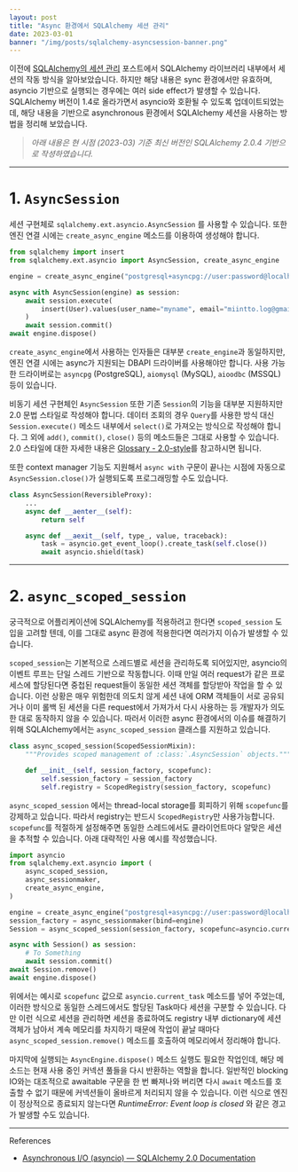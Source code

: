 ```yaml
---
layout: post
title: "Async 환경에서 SQLAlchemy 세션 관리"
date: 2023-03-01
banner: "/img/posts/sqlalchemy-asyncsession-banner.png"
---
```


이전에 [SQLAlchemy의 세션 관리](/docs/2023/01/03/python-sqlalchemy-session.html) 포스트에서 SQLAlchemy 라이브러리 내부에서 세션의 작동 방식을 알아보았습니다.
하지만 해당 내용은 sync 환경에서만 유효하며, asyncio 기반으로 실행되는 경우에는 여러 side effect가 발생할 수 있습니다.
SQLAlchemy 버전이 1.4로 올라가면서 asyncio와 호환될 수 있도록 업데이트되었는데, 해당 내용을 기반으로 asynchronous 환경에서 SQLAlchemy 세션을 사용하는 방법을 정리해 보았습니다.

> _아래 내용은 현 시점 (2023-03) 기준 최신 버전인 SQLAlchemy 2.0.4 기반으로 작셩하였습니다._

---

# 1. `AsyncSession`

세션 구현체로 `sqlalchemy.ext.asyncio.AsyncSession` 를 사용할 수 있습니다.
또한 엔진 연결 시에는 `create_async_engine` 메소드를 이용하여 생성해야 합니다.

```python
from sqlalchemy import insert
from sqlalchemy.ext.asyncio import AsyncSession, create_async_engine

engine = create_async_engine("postgresql+asyncpg://user:password@localhost:5432/test_db")

async with AsyncSession(engine) as session:
    await session.execute(
        insert(User).values(user_name="myname", email="miintto.log@gmail.com")
    )
    await session.commit()
await engine.dispose()
```

`create_async_engine`에서 사용하는 인자들은 대부분 `create_engine`과 동일하지만, 엔진 연결 시에는 async가 지원되는 DBAPI 드라이버를 사용해야만 합니다.
사용 가능한 드라이버로는 `asyncpg` (PostgreSQL), `aiomysql` (MySQL), `aioodbc` (MSSQL) 등이 있습니다.

비동기 세션 구현체인 `AsyncSession` 또한 기존 `Session`의 기능을 대부분 지원하지만 2.0 문법 스타일로 작성해야 합니다.
데이터 조회의 경우 `Query`를 사용한 방식 대신 `Session.execute()` 메소드 내부에서 `select()`로 가져오는 방식으로 작성해야 합니다.
그 외에 `add()`, `commit()`, `close()` 등의 메소드들은 그대로 사용할 수 있습니다.
2.0 스타일에 대한 자세한 내용은 [Glossary - 2.0-style](https://docs.sqlalchemy.org/en/14/glossary.html#term-2.0-style)를 참고하시면 됩니다.

또한 context manager 기능도 지원해서 `async with` 구문이 끝나는 시점에 자동으로 `AsyncSession.close()`가 실행되도록 프로그래밍할 수도 있습니다.

```python
class AsyncSession(ReversibleProxy):
    ...
    async def __aenter__(self):
        return self

    async def __aexit__(self, type_, value, traceback):
        task = asyncio.get_event_loop().create_task(self.close())
        await asyncio.shield(task)
```

---

# 2. `async_scoped_session`

궁극적으로 어플리케이션에 SQLAlchemy를 적용하려고 한다면 `scoped_session` 도입을 고려할 텐데,
이를 그대로 async 환경에 적용한다면 여러가지 이슈가 발생할 수 있습니다.

`scoped_session`는 기본적으로 스레드별로 세션을 관리하도록 되어있지만, asyncio의 이벤트 루프는 단일 스레드 기반으로 작동합니다.
이때 만일 여러 request가 같은 프로세스에 할당된다면 중첩된 request들이 동일한 세션 객체를 할당받아 작업을 할 수 있습니다.
이런 상황은 매우 위험한데 의도치 않게 세션 내에 ORM 객체들이 서로 공유되거나 이미 롤백 된 세션을 다른 request에서 가져가서 다시 사용하는 등 개발자가 의도한 대로 동작하지 않을 수 있습니다.
따러서 이러한 async 환경에서의 이슈를 해결하기 위해 SQLAlchemy에서는 `async_scoped_session` 클래스를 지원하고 있습니다.

```python
class async_scoped_session(ScopedSessionMixin):
    """Provides scoped management of :class:`.AsyncSession` objects."""

    def __init__(self, session_factory, scopefunc):
        self.session_factory = session_factory
        self.registry = ScopedRegistry(session_factory, scopefunc)
```

`async_scoped_session` 에서는 thread-local storage를 회피하기 위해 `scopefunc`를 강제하고 있습니다.
따라서 registry는 반드시 `ScopedRegistry`만 사용가능합니다.
`scopefunc`를 적절하게 설정해주면 동일한 스레드에서도 클라이언트마다 알맞은 세션을 추적할 수 있습니다.
아래 대략적인 사용 예시를 작성했습니다.

```python
import asyncio
from sqlalchemy.ext.asyncio import (
    async_scoped_session,
    async_sessionmaker,
    create_async_engine,
)

engine = create_async_engine("postgresql+asyncpg://user:password@localhost:5432/test_db")
session_factory = async_sessionmaker(bind=engine)
Session = async_scoped_session(session_factory, scopefunc=asyncio.current_task)

async with Session() as session:
    # To Something
    await session.commit()
await Session.remove()
await engine.dispose()
```

위에서는 예시로 `scopefunc` 값으로 `asyncio.current_task` 메소드를 넣어 주었는데, 이러한 방식으로 동일한 스레드에서도 할당된 Task마다 세션을 구분할 수 있습니다.
다만 이런 식으로 세션을 관리하면 세션을 종료하여도 registry 내부 dictionary에 세션 객체가 남아서 계속 메모리를 차지하기 때문에 작업이 끝날 때마다 `async_scoped_session.remove()` 메소드를 호출하여 메모리에서 정리해야 합니다.

마지막에 실행되는 `AsyncEngine.dispose()` 메소드 실행도 필요한 작업인데, 해당 메소드는 현재 사용 중인 커넥션 풀들을 다시 반환하는 역할을 합니다.
일반적인 blocking IO와는 대조적으로 awaitable 구문을 한 번 빠져나와 버리면 다시 `await` 메소드를 호출할 수 없기 때문에 커넥션들이 올바르게 처리되지 않을 수 있습니다.
이런 식으로 엔진이 정상적으로 종료되지 않는다면 _RuntimeError: Event loop is closed_ 와 같은 경고가 발생할 수도 있습니다.

---

References

- [Asynchronous I/O (asyncio) — SQLAlchemy 2.0 Documentation](https://docs.sqlalchemy.org/en/20/orm/extensions/asyncio.html)

